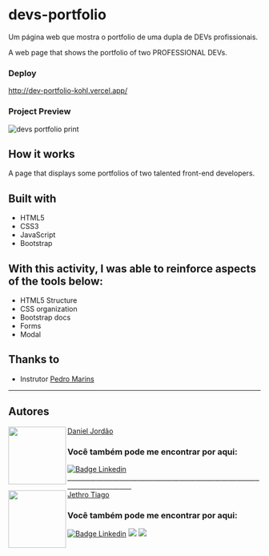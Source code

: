# devs-portfolio
Um página web que mostra o portfolio de uma dupla de DEVs profissionais.

A web page that shows the portfolio of two PROFESSIONAL DEVs.

### Deploy

http://dev-portfolio-kohl.vercel.app/

### Project Preview

![devs portfolio print](https://user-images.githubusercontent.com/103612874/197644968-cf34df3e-6caa-4e2b-8fb5-0302269af9d9.jpg)

## How it works

A page that displays some portfolios of two talented front-end developers.

## Built with

* HTML5
* CSS3
* JavaScript
* Bootstrap

## With this activity, I was able to reinforce aspects of the tools below:

- HTML5 Structure
- CSS organization
- Bootstrap docs
- Forms
- Modal

## Thanks to

* Instrutor [Pedro Marins](https://github.com/pedromarins)

---

<h2 id="autor" align="left">Autores</h2>
  <img align="left" src="https://avatars.githubusercontent.com/u/101356855?v=4" width=115>
<a href="https://github.com/dsjordao">Daniel Jordão</a>
<h3 align="left">Você também pode me encontrar por aqui:</h3>
<p align="left">
  <a href="https://www.linkedin.com/in/danielsjordao/"><img src="https://img.shields.io/badge/LinkedIn-0077B5?style=for-the-badge&logo=linkedin&logoColor=white" alt="Badge Linkedin" /></a>
  <br>
  ________________________________________________________________________________
  <br>  
  <img align="left" src="https://avatars.githubusercontent.com/u/103612874?v=4" width=115>
<a href="https://github.com/JethroTiago">Jethro Tiago</a>
<h3 align="left">Você também pode me encontrar por aqui:</h3>
<p align="left">
  <a href="https://www.linkedin.com/in/jethrotiago/"><img src="https://img.shields.io/badge/LinkedIn-0077B5?style=for-the-badge&logo=linkedin&logoColor=white" alt="Badge Linkedin" /></a>
  <a href="https://www.youtube.com/c/BEIRADAAVENTURA" target="_blank"><img src="https://img.shields.io/badge/YouTube-FF0000?style=for-the-badge&logo=youtube&logoColor=white" target="_blank"></a>
  <a href="https://instagram.com/jethrotiago" target="_blank"><img src="https://img.shields.io/badge/-Instagram-%23E4405F?style=for-the-badge&logo=instagram&logoColor=white" target="_blank"></a>
  <br>
